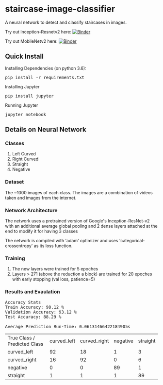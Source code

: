 # staircase-image-classifier
A neural network to detect and classify staircases in images.

Try out Inception-Resnetv2 here: [![Binder](https://mybinder.org/badge_logo.svg)](https://mybinder.org/v2/gh/BrandonTang89/Staircase_Image_Classification/master?filepath=Stairs_Prediction_jsonnpy.ipynb)

Try out MobileNetv2 here: [![Binder](https://mybinder.org/badge_logo.svg)](https://mybinder.org/v2/gh/BrandonTang89/Staircase_Image_Classification/master?filepath=Stairs_Prediction_mobilenetv2_h5.ipynb)
## Quick Install
Installing Dependencies (on python 3.6):
<pre>pip install -r requirements.txt</pre>

Installing Jupyter
<pre>pip install jupyter</pre>

Running Jupyter
<pre>jupyter notebook</pre>

## Details on Neural Network
### Classes
1. Left Curved
2. Right Curved
3. Straight
4. Negative

### Dataset
The ~1000 images of each class. The images are a combination of videos taken and images from the internet.

### Network Architecture
The network uses a pretrained version of Google's Inception-ResNet-v2 with an additional average global pooling and 2 dense layers attached at the end to modify it for having 3 classes

The network is compiled with 'adam' optimizer and uses 'categorical-crossentropy' as its loss function.

### Training
1. The new layers were trained for 5 epoches
2. Layers > 271 (above the reduction a block) are trained for 20 epoches with early stopping (val loss, patience=5)

### Results and Evaulation
<pre>
Accuracy Stats
Train Accuracy: 98.12 %
Validation Accuracy: 93.12 %
Test Accuracy: 88.29 %

Average Prediction Run-Time: 0.06131466422184905s
</pre>

<table>
  <tr>
    <td>True Class / Predicted Class</td>
    <td>curved_left</td>
    <td>curved_right</td>
    <td>negative</td>
    <td>straight</td>
  </tr>
  <tr>
    <td>curved_left</td>
    <td>92</td>
    <td>18</td>
    <td>1</td>
    <td>3</td>
  </tr>
  <tr>
    <td>curved_right</td>
    <td>16</td>
    <td>92</td>
    <td>0</td>
    <td>6</td>
  </tr>
  <tr>
    <td>negative</td>
    <td>0</td>
    <td>0</td>
    <td>89</td>
    <td>1</td>
  </tr>
  <tr>
    <td>straight</td>
    <td>1</td>
    <td>1</td>
    <td>1</td>
    <td>89</td>
  </tr>
</table>
  

